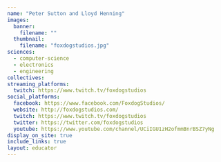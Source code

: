 ```yaml
---
name: "Peter Sutton and Lloyd Henning"
images:
  banner:
    filename: ""
  thumbnail:
    filename: "foxdogstudios.jpg"
sciences:
  - computer-science
  - electronics
  - engineering
collectives:
streaming_platforms:
  twitch: https://www.twitch.tv/foxdogstudios
social_platforms:
  facebook: https://www.facebook.com/FoxdogStudios/
  website: http://foxdogstudios.com/
  twitch: https://www.twitch.tv/foxdogstudios
  twitter: https://twitter.com/foxdogstudios
  youtube: https://www.youtube.com/channel/UCiIGU1zH2ofmmBnrBSZ7yNg
display_on_site: true
include_links: true
layout: educator
---
```

